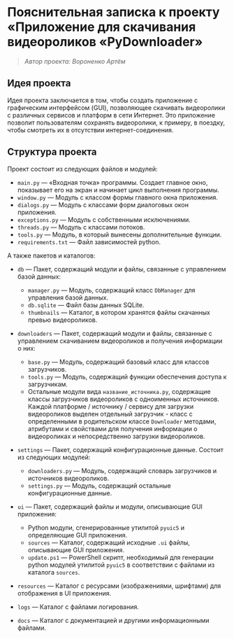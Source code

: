 # Пояснительная записка к проекту «Приложение для скачивания видеороликов «PyDownloader»
> _Автор проекта: Вороненко Артём_


## Идея проекта
Идея проекта заключается в том, чтобы создать приложение с графическим интерфейсом (GUI), 
позволяющее скачивать видеоролики с различных сервисов и платформ в сети Интернет.
Это приложение позволит пользователям сохранять видеоролики, к примеру, 
в поездку, чтобы смотреть их в отсутствии интернет-соединения.


## Структура проекта
Проект состоит из следующих файлов и модулей:

* `main.py` — «Входная точка» программы. Создает главное окно, 
  показывает его на экран и начинает цикл выполнения программы.
* `window.py` — Модуль с классом формы главного окна приложения.
* `dialogs.py` — Модуль с классами форм диалоговых окон приложения.
* `exceptions.py` — Модуль с собственными исключениями.
* `threads.py` — Модуль с классами потоков.
* `tools.py` — Модуль, в который вынесены дополнительные функции.
* `requirements.txt` — Файл зависимостей python.

А также пакетов и каталогов:

* `db` — Пакет, содержащий модули и файлы, связанные с управлением базой данных:
  * `manager.py` — Модуль, содержащий класс `DbManager` для управления базой данных.
  * `db.sqlite` — Файл базы данных SQLite.
  * `thumbnails` — Каталог, в котором хранятся файлы скачанных превью видеороликов.

* `downloaders` — Пакет, содержащий модули и файлы, связанные с управлением
  скачиванием видеороликов и получения информации о них:
  * `base.py` — Модуль, содержащий базовый класс для классов загрузчиков.
  * `tools.py` — Модуль, содержащий функции обеспечения доступа к загрузчикам.
  * Остальные модули вида `название_источника.py`, содержащие классы загрузчиков
    видеороликов с одноименных источников. Каждой платформе / источнику / сервису для
    загрузки видеороликов выделен отдельный загрузчик - класс с определенными в родительском
    классе `Downloader` методами, атрибутами и свойствами для получения информации о видеороликах
    и непосредственно загрузки видеороликов.

* `settings` — Пакет, содержащий конфигурационные данные. Состоит из следующих модулей:
  * `downloaders.py` — Модуль, содержащий словарь загрузчиков и источников видеороликов. 
  * `settings.py` — Модуль, содержащий остальные конфигурационные данные.

* `ui` — Пакет, содержащий файлы и модули, описывающие GUI приложения:
  * Python модули, сгенерированные утилитой `pyuic5` и определяющие GUI приложения.
  * `sources` — Каталог, содержащий исходные `.ui` файлы, описывающие GUI приложения.
  * `update.ps1` — PowerShell скрипт, необходимый для генерации python модулей утилитой
    `pyuic5` в соответствии с файлами из каталога `sources`.

* `resources` — Каталог с ресурсами (изображениями, шрифтами) для отображения в UI приложения.

* `logs` — Каталог с файлами логирования.

* `docs` — Каталог с документацией и другими информационными файлами.
